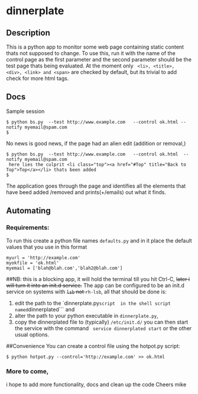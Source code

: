 # dinnerplate 
## Description
This is a python app to monitor some web page containing static content thats not supposed to change.
To use this,  run it with the name of the control page as the first parameter and the second parameter 
should be the test page thats being evaluated. At the moment only ``` <li>, <title>, <div>, <link> and <span>``` 
are checked by default, but its trivial to add check for more html tags.

## Docs
Sample session

```
$ python bs.py  --test http://www.example.com   --control ok.html --notify myemail@spam.com 
$ 
```

No news is good news, if the page had an alien edit (addition or removal,)

```
$ python bs.py  --test http://www.example.com   --control ok.html  --notify myemail@spam.com
 here lies the culprit <li class="top"><a href="#Top" title="Back to Top">Top</a></li> thats been added
$
```

The application goes through the page and identifies all the elements that have beed added /removed and
prints(+/emails) out what it finds.

## Automating
### Requirements:
To run this create a python file names ```defaults.py``` and  in it place the default values that you use
in this format
```
myurl = 'http://example.com'
myokfile = 'ok.html'
myemail = ['blah@blah.com','blah2@blah.com']
```
##NB:
this is a blocking app, it will hold the terminal till you hit Ctrl-C, <del> later i will turn it into an
init.d service.</del>
The app can be configured to be an init.d service on systems with <del> ```lsb``` not </del> ```rh-lsb```, all that should be done is:

1.	edit the path to the `dinnerplate.py``` script  in the shell script named ```dinnerplated```  and
2.	alter the path to your python executable in ```dinnerplate.py```, 
3.	copy the dinnerplated file to (typically) ```/etc/init.d/``` you can then start the service
	with the command ``` service dinnerplated start``` or the other usual options.

##Convenience
You can create a control file using the hotpot.py script: 

```
$ python hotpot.py --control='http://example.com' >> ok.html
```

### More to come,
i hope to add more functionality, docs and clean up the code
Cheers
mike
